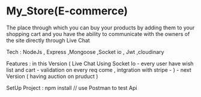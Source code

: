 # My_Store(E-commerce) 
The place through which you can buy your products by adding them to your shopping cart and you have the
ability to communicate with the owners of the site directly through Live Chat

Tech : NodeJs , Express ,Mongoose ,Socket io , Jwt ,cloudinary

Features : in this Version  ( Live Chat Using Socket Io - every user have wish list and cart - validation on every req come , intgration with stripe - ) 
          - next Version ( having  auction on pruduct  )

SetUp Project : npm install //
use Postman to test Api 
